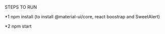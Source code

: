 STEPS TO RUN

*1 npm install (to install @material-ui/core, react boostrap and SweetAlert)

*2 npm start
